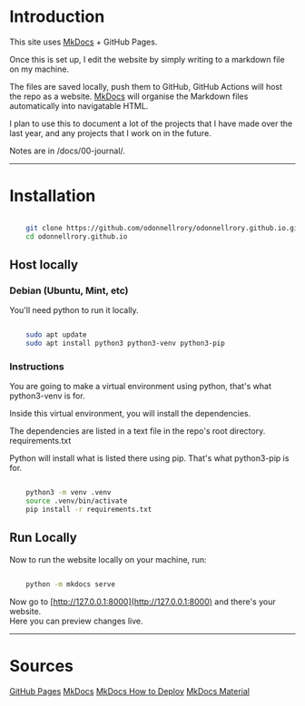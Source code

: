 # Introduction

This site uses [MkDocs](https://www.mkdocs.org/) + GitHub Pages.

Once this is set up, I edit the website by simply writing to a markdown file on my machine.

The files are saved locally, push them to GitHub, GitHub Actions will host the repo as a website.  [MkDocs](https://www.mkdocs.org/) will organise the Markdown files automatically into navigatable HTML.  

I plan to use this to document a lot of the projects that I have made over the last year, and any projects that I work on in the future.

Notes are in /docs/00-journal/.

---

# Installation

```zsh

    git clone https://github.com/odonnellrory/odonnellrory.github.io.git
    cd odonnellrory.github.io

```

## Host locally

### Debian (Ubuntu, Mint, etc)

You'll need python to run it locally.

```zsh

    sudo apt update
    sudo apt install python3 python3-venv python3-pip

```

### Instructions

You are going to make a virtual environment using python, that's what python3-venv is for.

Inside this virtual environment, you will install the dependencies.

The dependencies are listed in a text file in the repo's root directory.  requirements.txt

Python will install what is listed there using pip.  That's what python3-pip is for.

```zsh

    python3 -m venv .venv
    source .venv/bin/activate
    pip install -r requirements.txt


```

## Run Locally

Now to run the website locally on your machine, run:

```zsh

    python -m mkdocs serve

```

Now go to [http://127.0.0.1:8000](http://127.0.0.1:8000) and there's your website.  
Here you can preview changes live.

---

# Sources

[GitHub Pages](https://docs.github.com/en/pages/getting-started-with-github-pages?source=post_page--------------------------- "GitHub Pages")
[MkDocs](https://www.mkdocs.org/) 
[MkDocs How to Deploy](https://www.mkdocs.org/user-guide/deploying-your-docs/ "MkDocs Docs")
[MkDocs Material](https://squidfunk.github.io/mkdocs-material/publishing-your-site/ "McDoks Publishing")


